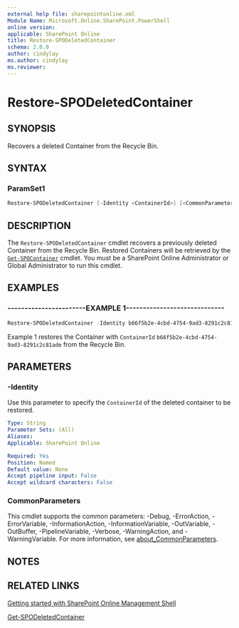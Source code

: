 ```yaml
---
external help file: sharepointonline.xml
Module Name: Microsoft.Online.SharePoint.PowerShell
online version: 
applicable: SharePoint Online
title: Restore-SPODeletedContainer
schema: 2.0.0
author: cindylay
ms.author: cindylay
ms.reviewer:
---
```


# Restore-SPODeletedContainer​

## SYNOPSIS

Recovers a deleted Container from the Recycle Bin. 

## SYNTAX

### ParamSet1

```powershell
Restore-SPODeletedContainer [–Identity <ContainerId>​] [<CommonParameters>]
```

## DESCRIPTION

The `Restore-SPODeletedContainer` cmdlet recovers a previously deleted Container from the Recycle Bin. Restored Containers will be retrieved by the [`Get-SPOContainer`](./Get-SPOContainer.md) cmdlet. You must be a SharePoint Online Administrator or Global Administrator to run this cmdlet.



## EXAMPLES

### -----------------------EXAMPLE 1-----------------------------

```powershell
Restore-SPODeletedContainer -Identity b66f5b2e-4cbd-4754-9ad3-8291c2c81ade
```
Example 1 restores the Container with `ContainerId` `b66f5b2e-4cbd-4754-9ad3-8291c2c81ade` from the Recycle Bin.


## PARAMETERS



### -Identity

Use this parameter to specify the `ContainerId` of the deleted container to be restored.
 
```yaml
Type: String
Parameter Sets: (All)
Aliases:
Applicable: SharePoint Online

Required: Yes
Position: Named
Default value: None
Accept pipeline input: False
Accept wildcard characters: False
```

### CommonParameters

This cmdlet supports the common parameters: -Debug, -ErrorAction, -ErrorVariable, -InformationAction, -InformationVariable, -OutVariable, -OutBuffer, -PipelineVariable, -Verbose, -WarningAction, and -WarningVariable. For more information, see [about_CommonParameters](https://go.microsoft.com/fwlink/?LinkID=113216).


## NOTES

## RELATED LINKS

[Getting started with SharePoint Online Management Shell](/powershell/sharepoint/sharepoint-online/connect-sharepoint-online?view=sharepoint-ps)

[Get-SPODeletedContainer](./Get-SPODeletedContainer.md)
